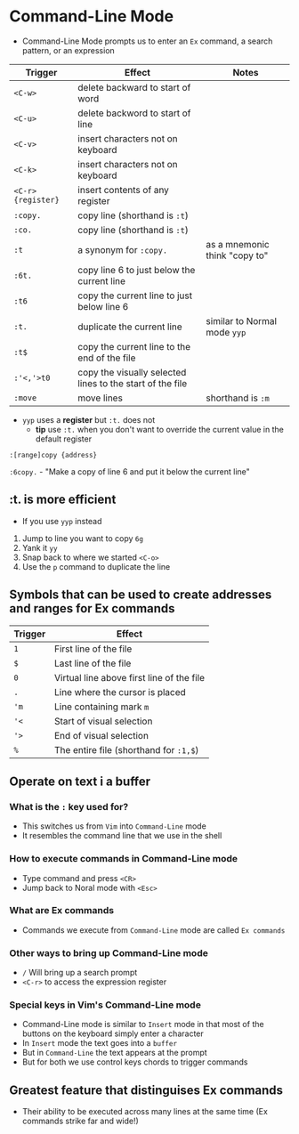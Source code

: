 # Command-Line Mode
* Command-Line Mode prompts us to enter an `Ex` command, a search pattern, or an expression

| Trigger           | Effect                                                    | Notes                         |
|-------------------|-----------------------------------------------------------|-------------------------------|
| `<C-w>`           | delete backward to start of word                          |                               |
| `<C-u>`           | delete backword to start of line                          |                               |
| `<C-v>`           | insert characters not on keyboard                         |                               |
| `<C-k>`           | insert characters not on keyboard                         |                               |
| `<C-r>{register}` | insert contents of any register                           |                               |
| `:copy.`          | copy line (shorthand is `:t`)                             |                               |
| `:co.`            | copy line (shorthand is `:t`)                             |                               |
| `:t`              | a synonym for `:copy.`                                    | as a mnemonic think "copy to" |
| `:6t.`            | copy line 6 to just below the current line                |                               |
| `:t6`             | copy the current line to just below line 6                |                               |
| `:t.`             | duplicate the current line                                | similar to Normal mode `yyp`  |
| `:t$`             | copy the current line to the end of the file              |                               |
| `:'<,'>t0`        | copy the visually selected lines to the start of the file |                               |
| `:move`           | move lines                                                | shorthand is `:m`             |

* `yyp` uses a **register** but `:t.` does not
  - **tip** use `:t.` when you don't want to override the current value in the default register
  
`:[range]copy {address}`

`:6copy.` - "Make a copy of line 6 and put it below the current line"

## :t. is more efficient
* If you use `yyp` instead

1. Jump to line you want to copy `6g`
2. Yank it `yy`
3. Snap back to where we started `<C-o>`
4. Use the `p` command to duplicate the line

## Symbols that can be used to create addresses and ranges for Ex commands
| Trigger | Effect                                    |
|---------|-------------------------------------------|
| `1`     | First line of the file                    |
| `$`     | Last line of the file                     |
| `0`     | Virtual line above first line of the file |
| `.`     | Line where the cursor is placed           |
| `'m`    | Line containing mark `m`                  |
| `'<`    | Start of visual selection                 |
| `'>`    | End of visual selection                   |
| `%`     | The entire file (shorthand for `:1,$`)    |

## Operate on text i a buffer
### What is the `:` key used for?
* This switches us from `Vim` into `Command-Line` mode
* It resembles the command line that we use in the shell

### How to execute commands in Command-Line mode
* Type command and press `<CR>`
* Jump back to Noral mode with `<Esc>`

### What are Ex commands 
* Commands we execute from `Command-Line` mode are called `Ex commands`

### Other ways to bring up Command-Line mode
* `/` Will bring up a search prompt
* `<C-r>` to access the expression register

### Special keys in Vim's Command-Line mode
* Command-Line mode is similar to `Insert` mode in that most of the buttons on the keyboard simply enter a character
* In `Insert` mode the text goes into a `buffer`
* But in `Command-Line` the text appears at the prompt
* But for both we use control keys chords to trigger commands

## Greatest feature that distinguises Ex commands 
* Their ability to be executed across many lines at the same time (Ex commands strike far and wide!)
